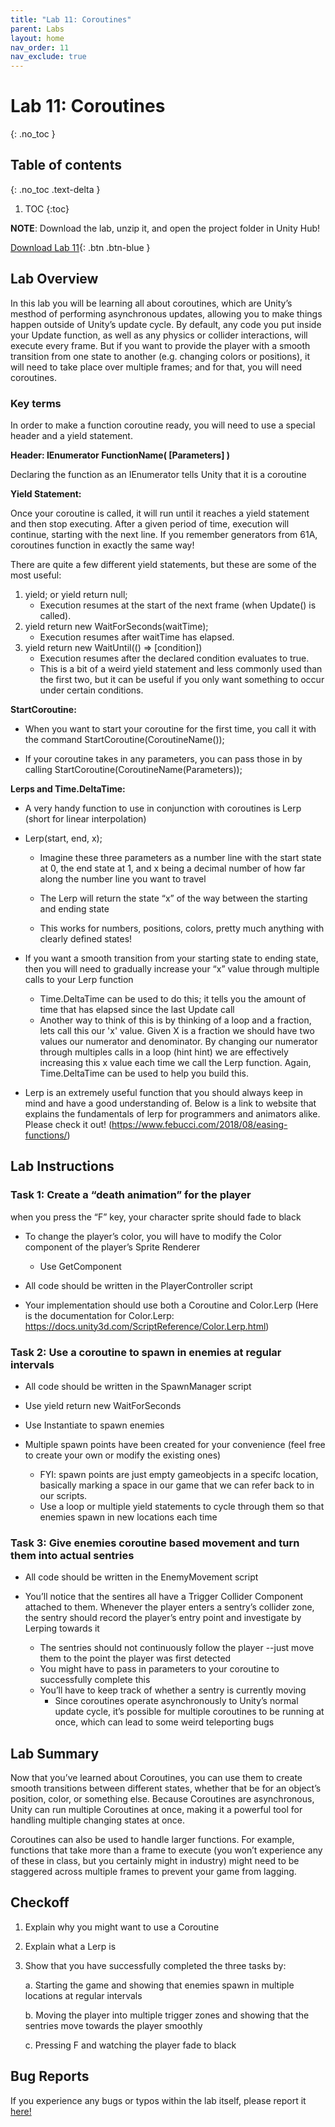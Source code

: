 ```yaml
---
title: "Lab 11: Coroutines"
parent: Labs
layout: home
nav_order: 11
nav_exclude: true
---
```


# Lab 11: Coroutines
{: .no_toc }

## Table of contents
{: .no_toc .text-delta }

1. TOC
{:toc}

**NOTE**: Download the lab, unzip it, and open the project folder in Unity Hub!

[Download Lab 11](https://github.com/berkeleyGamedev/Coroutines/archive/refs/heads/master.zip){: .btn .btn-blue }

## Lab Overview 

In this lab you will be learning all about coroutines, which are Unity’s mesthod of performing asynchronous updates, allowing you to make things happen outside of Unity’s update cycle. By default, any code you put inside your Update function, as well as any physics or collider interactions, will execute every frame. But if you want to provide the player with a smooth transition from one state to another (e.g. changing colors or positions), it will need to take place over multiple frames; and for that, you will need coroutines. 

### Key terms 
In order to make a function coroutine ready, you will need to use a special header and a yield statement. 

**Header: IEnumerator FunctionName( [Parameters] )**

Declaring the function as an IEnumerator tells Unity that it is a coroutine 

**Yield Statement:** 

Once your coroutine is called, it will run until it reaches a yield statement and then stop executing. After a given period of time, execution will continue, starting with the next line. If you remember generators from 61A, coroutines function in exactly the same way! 

There are quite a few different yield statements, but these are some of the most useful: 

1. yield; or yield return null; 
    - Execution resumes at the start of the next frame (when Update() is called). 
2. yield return new WaitForSeconds(waitTime); 
    - Execution resumes after waitTime has elapsed. 
3.  yield return new WaitUntil(() => [condition]) 
    - Execution resumes after the declared condition evaluates to true. 
    - This is a bit of a weird yield statement and less commonly used than the first two, but it can be useful if you only want something to occur under certain conditions.


**StartCoroutine:** 

- When you want to start your coroutine for the first time, you call it with the command StartCoroutine(CoroutineName()); 

- If your coroutine takes in any parameters, you can pass those in by calling StartCoroutine(CoroutineName(Parameters)); 

**Lerps and Time.DeltaTime:** 

- A very handy function to use in conjunction with coroutines is Lerp (short for linear interpolation) 

- Lerp(start, end, x); 
    - Imagine these three parameters as a number line with the start state at 0, the end state at 1, and x being a decimal number of how far along the number line you want to travel 

    - The Lerp will return the state “x” of the way between the starting and ending state 

    -  This works for numbers, positions, colors, pretty much anything with clearly defined states!

-  If you want a smooth transition from your starting state to ending state, then you will need to gradually increase your “x” value through multiple calls to your Lerp function 
    -  Time.DeltaTime can be used to do this; it tells you the amount of time that has elapsed since the last Update call 
    - Another way to think of this is by thinking of a loop and a fraction, lets call this our 'x' value. Given X is a fraction we should have two values our numerator and denominator. By changing our numerator through multiples calls in a loop (hint hint) we are effectively increasing this x value each time we call the Lerp function. Again, Time.DeltaTime can be used to help you build this.

- Lerp is an extremely useful function that you should always keep in mind and have a good understanding of. Below is a link to website that explains the fundamentals of lerp for programmers and animators alike. Please check it out!
(https://www.febucci.com/2018/08/easing-functions/)

## Lab Instructions 

### Task 1: Create a “death animation” for the player
when you press the “F” key, your character sprite should fade to black

- To change the player’s color, you will have to modify the Color component of the player’s Sprite Renderer
    - Use GetComponent 

- All code should be written in the PlayerController script 

- Your implementation should use both a Coroutine and Color.Lerp (Here is the documentation for Color.Lerp: https://docs.unity3d.com/ScriptReference/Color.Lerp.html)

### Task 2: Use a coroutine to spawn in enemies at regular intervals 
- All code should be written in the SpawnManager script 

- Use yield return new WaitForSeconds 

- Use Instantiate to spawn enemies 

- Multiple spawn points have been created for your convenience (feel free to create your own or modify the existing ones)
    - FYI: spawn points are just empty gameobjects in a specifc location, basically marking a space in our game that we can refer back to in our scripts.
    - Use a loop or multiple yield statements to cycle through them so that enemies spawn in new locations each time 

### Task 3: Give enemies coroutine based movement and turn them into actual sentries 
- All code should be written in the EnemyMovement script 

- You’ll notice that the sentires all have a Trigger Collider Component attached to them. Whenever the player enters a sentry’s collider zone, the sentry should record the player’s entry point and investigate by Lerping towards it 
    - The sentries should not continuously follow the player --just move them to the point the player was first detected 
    - You might have to pass in parameters to your coroutine to successfully complete this
    - You’ll have to keep track of whether a sentry is currently moving 
        - Since coroutines operate asynchronously to Unity’s normal update cycle, it’s possible for multiple coroutines to be running at once, which can lead to some weird teleporting bugs 

## Lab Summary 
Now that you’ve learned about Coroutines, you can use them to create smooth transitions between different states, whether that be for an object’s position, color, or something else. Because Coroutines are asynchronous, Unity can run multiple Coroutines at once, making it a powerful tool for handling multiple changing states at once. 

Coroutines can also be used to handle larger functions. For example, functions that take more than a frame to execute (you won’t experience any of these in class, but you certainly might in industry) might need to be staggered across multiple frames to prevent your game from lagging. 

## Checkoff 
1. Explain why you might want to use a Coroutine

2. Explain what a Lerp is

3. Show that you have successfully completed the three tasks by: 

    a. Starting the game and showing that enemies spawn in multiple locations at regular intervals 

    b. Moving the player into multiple trigger zones and showing that the sentries move towards the player smoothly 

    c. Pressing F and watching the player fade to black 


## Bug Reports
If you experience any bugs or typos within the lab itself, please report it [here!]

[here!]: https://forms.gle/oiyM6iu3MinHfmNc7 